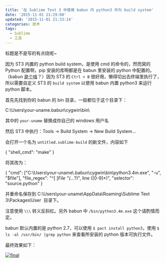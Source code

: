 ```yaml
---
title: '在 Sublime Text 3 中使用 babun 内 python3 作为 build system'
date: '2015-11-01 21:29:08'
updated: '2015-11-01 21:33:14'
categories: 技术
tags:
  - Sublime
  - 工具
---
```



标题是不是写的有点绕呢~

因为 ST3 内置的 python build system，是使用 cmd 的命令的，然而窝的 Python 配置啊，pip 安装的库啊都是在 babun 里安装的 python 中配置的。（babun [是个啥](http://babun.github.io/)？）因为 ST3 的 `Ctrl + B` 很好用，懒得切出去终端里执行了，所以需要自定义 ST3 的 `build system` 以使用 babun 内置 python3 来运行 python 脚本。

首先先找到你的 babun 的 bin 目录，一般都位于这个目录下：

C:\Users\your-uname\.babun\cygwin\bin\

其中的 `your-uname` 替换成你自己的 windows 用户名

然后 ST3 中执行：<span class="lang:default decode:true crayon-inline ">Tools -> Build System -> New Build System…</span>

会打开一个名为 `untitled.sublime-build` 的新文件，内容如下

{ "shell_cmd": "make" }

将其改为：

{ "cmd": ["C:\\Users\\your-uname\\.babun\\cygwin\\bin\\python3.4m.exe", "-u", "$file"], "file_regex": "^[ ]*File \"(...*?)\", line ([0-9]*)", "selector": "source.python" }

并重命名保存到 <span class="lang:default decode:true crayon-inline ">C:\Users\your-uname\AppData\Roaming\Sublime Text 3\Packages\User</span>  目录下。

注意使用 `\\\` 转义反斜杠。另外 babun 中 `/bin/python3.4m.exe` 这个请酌情而定。

babun 默认内置的是 python 2.7，可以使用 `$ pact install python3`，使用 `$ ls -al /usr/bin/ |grep python` 来查看所安装的 python 版本可执行文件。

最终效果如下：

[![final](https://img.blessing.studio/images/2015/11/2015-11-01_05-24-05.png)](https://img.blessing.studio/images/2015/11/2015-11-01_05-24-05.png)



